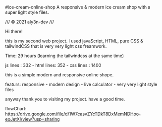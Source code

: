 #ice-cream-online-shop
A responsive & modern ice cream shop with a super light style files.



/// © 2021 aly3n-dev ///



Hi there!

this is my second web project.
I used javaScript, HTML, pure CSS & tailwindCSS that is very very light css freamwork.

Time: 29 hours (learning the tailwindcss at the same time)

js lines  : 332 -
html lines: 352 -
css lines : 1400

this is a simple modern and responsive online shope.

featurs: responsive - modern design - live calculator - very very light style files

anyway thank you to visiting my project. have a good time.


flowChart: https://drive.google.com/file/d/1W7casvZYcTDkT8DxMemNDHoo-eoJetXI/view?usp=sharing
